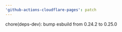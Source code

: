 ```yaml
---
'github-actions-cloudflare-pages': patch
---
```


chore(deps-dev): bump esbuild from 0.24.2 to 0.25.0
